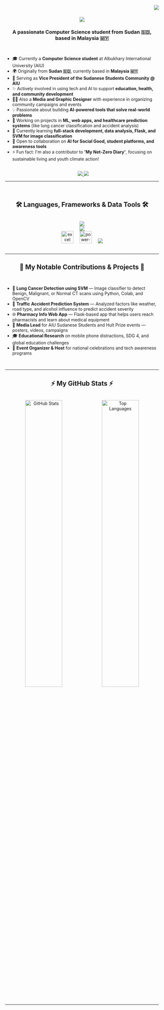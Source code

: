 <img align="right" src="https://visitor-badge.laobi.icu/badge?page_id=AltagiAbdallah.AltagiAbdallah" />

<h1 align="center">
  <img src="https://readme-typing-svg.herokuapp.com/?font=Righteous&size=35&center=true&vCenter=true&width=500&height=70&duration=4000&lines=Hi+There!+👋;+I'm+Altagi+Abdallah!;" />
</h1>

<h3 align="center">A passionate Computer Science student from Sudan 🇸🇩, based in Malaysia 🇲🇾</h3>

<br/>

<div align="left">
  <ul>
    <li>🎓 Currently a <strong>Computer Science student</strong> at Albukhary International University (AIU)</li>
    <li>🌍 Originally from <strong>Sudan 🇸🇩</strong>, currently based in <strong>Malaysia 🇲🇾</strong></li>
    <li>🔭 Serving as <strong>Vice President of the Sudanese Students Community @ AIU</strong></li>
    <li>✨ Actively involved in using tech and AI to support <strong>education, health, and community development</strong></li>
    <li>👨‍🎨 Also a <strong>Media and Graphic Designer</strong> with experience in organizing community campaigns and events</li>
    <li>💡 Passionate about building <strong>AI-powered tools that solve real-world problems</strong></li>
    <li>🧠 Working on projects in <strong>ML, web apps, and healthcare prediction systems</strong> (like lung cancer classification and accident analysis)</li>
    <li>🌱 Currently learning <strong>full-stack development, data analysis, Flask, and SVM for image classification</strong></li>
    <li>🤝 Open to collaboration on <strong>AI for Social Good, student platforms, and awareness tools</strong></li>
    <li>⚡ Fun fact: I'm also a contributor to <strong>'My Net-Zero Diary'</strong>, focusing on sustainable living and youth climate action!</li>
  </ul>
</div>
 
<div align="center"> 
  <a href="mailto:altagi.abdelgadir@student.aiu.edu.my">
    <img src="https://img.shields.io/badge/Gmail-D14836?style=for-the-badge&logo=gmail&logoColor=white" />
  </a>
  <a href="https://www.linkedin.com/in/altagi-abdallah" target="_blank">
    <img src="https://img.shields.io/badge/LinkedIn-0077B5?style=for-the-badge&logo=linkedin&logoColor=white" target="_blank" />
  </a>
</div>

<hr/>
 
<h2 align="center">🛠️ Languages, Frameworks & Data Tools 🛠️</h2>
<br/>
<div align="center">
  <img src="https://skillicons.dev/icons?i=python,javascript,html,css,flask,mysql,git,github,vscode" /><br>
  <img src="https://skillicons.dev/icons?i=jupyter,pandas,numpy,matplotlib,sklearn,tensorflow,pytorch" /><br>
  <img src="https://img.icons8.com/color/48/000000/microsoft-excel-2019--v1.png" height="40" alt="excel" />
  <img width="12" />
  <img src="https://img.icons8.com/color/48/000000/power-bi.png" height="40" alt="power-bi" />
  <img width="12" />
  <img src="https://skillicons.dev/icons?i=r" />
</div>

<br/>
<hr/>

<h2 align="center">📌 My Notable Contributions & Projects 📌</h2>
<br>
<div align="left">
  <ul>
    <li>🧠 <strong>Lung Cancer Detection using SVM</strong> — Image classifier to detect Benign, Malignant, or Normal CT scans using Python, Colab, and OpenCV</li>
    <li>🚦 <strong>Traffic Accident Prediction System</strong> — Analyzed factors like weather, road type, and alcohol influence to predict accident severity</li>
    <li>🌐 <strong>Pharmacy Info Web App</strong> — Flask-based app that helps users reach pharmacists and learn about medical equipment</li>
    <li>🎨 <strong>Media Lead</strong> for AIU Sudanese Students and Hult Prize events — posters, videos, campaigns</li>
    <li>🎓 <strong>Educational Research</strong> on mobile phone distractions, SDG 4, and global education challenges</li>
    <li>💬 <strong>Event Organizer & Host</strong> for national celebrations and tech awareness programs</li>
  </ul>
</div>

<br/>
<hr/>

<h2 align="center">⚡ My GitHub Stats ⚡</h2>
<br>
<div align="center">
  <img width="49%" src="https://github-readme-stats.vercel.app/api?username=AltagiAbdallah&show_icons=true&theme=dark&border_radius=10" alt="GitHub Stats"/>
  <img width="49%" src="https://github-readme-stats.vercel.app/api/top-langs/?username=AltagiAbdallah&layout=compact&theme=dark&border_radius=10&size_weight=0.5&count_weight=0.5&hide=HTML&langs_count=8" alt="Top Languages" />
</div>

<br/><br/>

<hr/>

<br/>

<div align="center">
  </div>

<br/>
